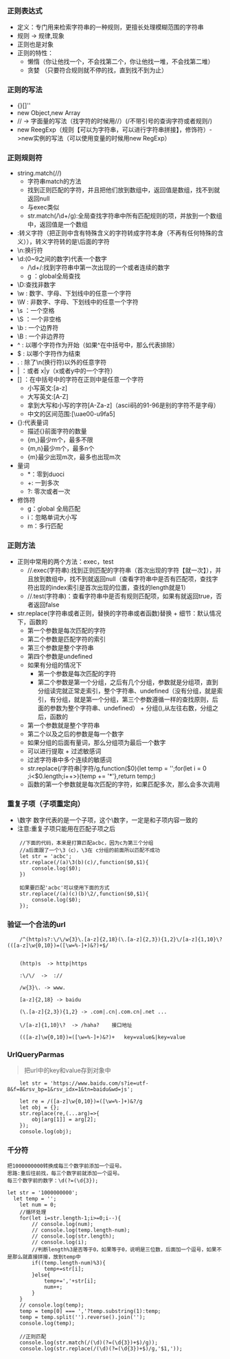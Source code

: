 ###  正则表达式
   - 定义：专门用来检索字符串的一种规则，更擅长处理模糊范围的字符串
   - 规则 -> 规律,现象
   - 正则也是对象
   - 正则的特性：
     + 懒惰（你让他找一个，不会找第二个，你让他找一堆，不会找第二堆）
     + 贪婪 （只要符合规则就不停的找，直到找不到为止）
    
### 正则的写法
   - {}[]''
   - new Object,new Array
   - // -> 字面量的写法（找字符的时候用//）(/不带引号的查询字符或者规则/)
   - new ReegExp（规则【可以为字符串，可以进行字符串拼接】，修饰符）->new实例的写法（可以使用变量的时候用new RegExp）

### 正则规则符
   - string.match(//)
     + 字符串match的方法
     + 找到正则匹配的字符，并且把他们放到数组中，返回值是数组，找不到就返回null
     + 与exec类似
     + str.match(/\d+/g):全局查找字符串中所有匹配规则的项，并放到一个数组中，返回值是一个数组
   - \:转义字符（把正则中含有特殊含义的字符转成字符本身（不再有任何特殊的含义）），转义字符转的是\后面的字符
   - \n:换行符
   - \d:(0~9之间的数字)代表一个数字
     + /\d+/:找到字符串中第一次出现的一个或者连续的数字
     + g ：global全局查找
   - \D:查找非数字
   - \w : 数字、字母、下划线中的任意一个字符
   - \W : 非数字、字母、下划线中的任意一个字符
   - \s ：一个空格
   - \S ：一个非空格
   - \b : 一个边界符
   - \B : 一个非边界符
   - ^ : 以哪个字符作为开始（如果^在中括号中，那么代表排除）
   - $ : 以哪个字符作为结束
   - . : 除了\n(换行符)以外的任意字符
   - | ：或者  x|y（x或者y中的一个字符）
   - [] ：在中括号中的字符在正则中是任意一个字符
     + 小写英文:[a-z]
     + 大写英文:[A-Z]
     + 拿到大写和小写的字符[A-Za-z]（ascii码的91-96是别的字符不是字母）
     + 中文的区间范围:[\uae00-u9fa5]
   - {}:代表量词
     + 描述{}前面字符的数量
     + {m,}最少m个，最多不限
     + {m,n}最少m个，最多n个
     + {m}最少出现m次，最多也出现m次
   - 量词
     + *：零到duoci
     + +: 一到多次
     + ?: 零次或者一次
   - 修饰符
     + g：global 全局匹配
     + i：忽略单词大小写
     + m：多行匹配

### 正则方法
   - 正则中常用的两个方法：exec，test
     + //.exec(字符串):找到正则匹配的字符串（首次出现的字符【就一次】），并且放到数组中，找不到就返回null（查看字符串中是否有匹配项，查找字符出现的index索引是首次出现的位置，查找的length就是1）
     + //.test(字符串)：查看字符串中是否有规则匹配项，如果有就返回true，否者返回false
   - str.replace(字符串或者正则，替换的字符串或者函数)替换
    + 细节：默认情况下，函数的
      - 第一个参数是每次匹配的字符
      - 第二个参数是匹配字符的索引
      - 第三个参数是整个字符串
      - 第四个参数是undefined
      - 如果有分组的情况下
        + 第一个参数是每次匹配的字符
        + 第二个参数是第一个分组，之后有几个分组，参数就是分组项，直到分组读完就正常走索引，整个字符串、undefined（没有分组，就是索引，有分组，就是第一个分组，第三个参数遵循一样的查找原则，后面的参数为整个字符串、undefined）
    + 分组(),从左往右数，分组之后，函数的
     - 第一个参数就是整个字符串
     - 第二个以及之后的参数是每一个数字
     - 如果分组的后面有量词，那么分组项为最后一个数字
     - 可以进行提取
    + 过滤敏感词
      - 过滤字符串中多个连续的敏感词
      - str.replace(/字符串|字符/g,function($0){let temp = '';for(let i = 0 ;i<$0.length;i++>){temp += '*'},return temp;)
      - 函数的第一个参数就是每次匹配的字符，如果匹配多次，那么会多次调用

### 重复子项（子项重定向）
   - \数字  数字代表的是一个子项，这个\数字，一定是和子项内容一致的
   - 注意:重复子项只能用在匹配子项之后
```
    //下面的代码，本来是打算匹配acbc，因为c为第三个分组
    //a后面跟了一个\3（c），\3在 c分组的前面所以匹配不成功
    let str = 'acbc';
    str.replace(/(a)\3(b)(c)/,function($0,$1){
        console.log($0);
    })

    如果要匹配'acbc'可以使用下面的方式
    str.replace(/(a)(c)(b)\2/,function($0,$1){
        console.log($0);
    });
```

### 验证一个合法的url
```
    /^(http)s?:\/\/w{3}\.[a-z]{2,18}(\.[a-z]{2,3}){1,2}\/[a-z]{1,10}\?(([a-z]\w{0,10})=([\w=%-]+)&?)+$/


    (http)s  -> http|https

    :\/\/  ->  ://

    /w{3}\. -> www.

    [a-z]{2,18} -> baidu

    (\.[a-z]{2,3}){1,2} -> .com|.cn|.com.cn|.net ...

    \/[a-z]{1,10}\?  -> /haha?    接口地址

    (([a-z]\w{0,10})=([\w=%-]+)&?)+   key=value&|key=value

```
### UrlQueryParmas
> 把url中的key和value存到对象中
```
    let str = 'https://www.baidu.com/s?ie=utf-8&f=8&rsv_bp=1&rsv_idx=1&tn=baidu&wd=js';

    let re = /([a-z]\w{0,10})=([\w=%-]+)&?/g
    let obj = {};
    str.replace(re,(...arg)=>{
        obj[arg[1]] = arg[2];
    });
    console.log(obj);

```   

### 千分符
```
把1000000000转换成每三个数字前添加一个逗号。
思路:重后往前找，每三个数字前就添加一个逗号。
每三个数字前的数字：\d(?=(\d{3});

let str = '1000000000';
  let temp = '';
    let num = 0;
    //循环处理
    for(let i=str.length-1;i>=0;i--){
        // console.log(num);
        // console.log(temp.length-num);
        // console.log(str.length);
        // console.log(i);
        //判断length%3是否等于0，如果等于0，说明是三位数，后面加一个逗号，如果不是那么就直接拼接，放到temp中
        if((temp.length-num)%3){
            temp+=str[i];
        }else{
            temp+=','+str[i];
            num++;
        }
    }
    // console.log(temp);
    temp = temp[0] === ','?temp.substring(1):temp;
    temp = temp.split('').reverse().join('');
    console.log(temp);

    //正则匹配
    console.log(str.match(/(\d)(?=(\d{3})+$)/g));
    console.log(str.replace(/(\d)(?=(\d{3})+$)/g,'$1,'));
```